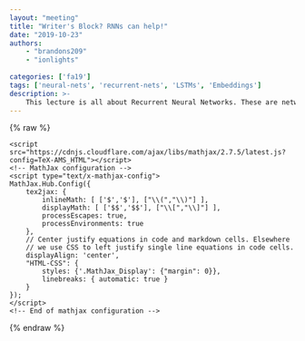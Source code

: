 ```yaml
---
layout: "meeting"
title: "Writer's Block? RNNs can help!"
date: "2019-10-23"
authors:
    - "brandons209"
    - "ionlights"
    
categories: ['fa19']
tags: ['neural-nets', 'recurrent-nets', 'LSTMs', 'Embeddings']
description: >-
    This lecture is all about Recurrent Neural Networks. These are networks with memory, which means they can learn from sequential data such as speech, text, videos, and more. Different types of RNNs and strategies for building  them will also be covered. The project will be building a LSTM-RNN to generate new original scripts for the TV series “The Simpsons”. Come and find out if our networks can become better writers for the show!
---
```

{% raw %}  <script src="https://cdnjs.cloudflare.com/ajax/libs/require.js/2.1.10/require.min.js"></script>
  <script src="https://cdnjs.cloudflare.com/ajax/libs/jquery/2.0.3/jquery.min.js"></script>

  

  <!-- Load mathjax -->
    <script src="https://cdnjs.cloudflare.com/ajax/libs/mathjax/2.7.5/latest.js?config=TeX-AMS_HTML"></script>
    <!-- MathJax configuration -->
    <script type="text/x-mathjax-config">
    MathJax.Hub.Config({
        tex2jax: {
            inlineMath: [ ['$','$'], ["\\(","\\)"] ],
            displayMath: [ ['$$','$$'], ["\\[","\\]"] ],
            processEscapes: true,
            processEnvironments: true
        },
        // Center justify equations in code and markdown cells. Elsewhere
        // we use CSS to left justify single line equations in code cells.
        displayAlign: 'center',
        "HTML-CSS": {
            styles: {'.MathJax_Display': {"margin": 0}},
            linebreaks: { automatic: true }
        }
    });
    </script>
    <!-- End of mathjax configuration -->
  
 


{% endraw %}
